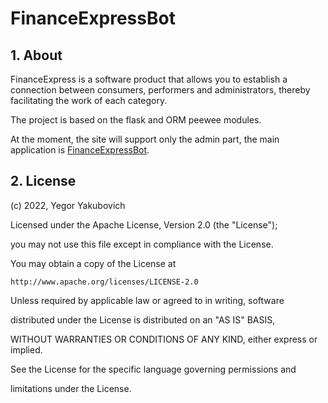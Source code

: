 # FinanceExpressBot

## 1. About

FinanceExpress is a software product that allows you to establish a connection between consumers, performers and administrators, thereby facilitating the work of each category.

The project is based on the flask and ORM peewee modules.

At the moment, the site will support only the admin part, the main application is [FinanceExpressBot](https://github.com/yegoryakubovich/financeexpress_bot).

## 2. License

(c) 2022, Yegor Yakubovich

Licensed under the Apache License, Version 2.0 (the "License");

you may not use this file except in compliance with the License.

You may obtain a copy of the License at

    http://www.apache.org/licenses/LICENSE-2.0

Unless required by applicable law or agreed to in writing, software

distributed under the License is distributed on an "AS IS" BASIS,

WITHOUT WARRANTIES OR CONDITIONS OF ANY KIND, either express or implied.

See the License for the specific language governing permissions and

limitations under the License.
